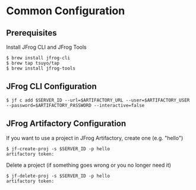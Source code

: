 # Common Configuration

## Prerequisites
Install JFrog CLI and JFrog Tools
```
$ brew install jfrog-cli
$ brew tap tsuyo/tap
$ brew install jfrog-tools
```

## JFrog CLI Configuration
```
$ jf c add $SERVER_ID --url=$ARTIFACTORY_URL --user=$ARTIFACTORY_USER --password=$ARTIFACTORY_PASSWORD --interactive=false
```

## JFrog Artifactory Configuration
If you want to use a project in JFrog Artifactory, create one (e.g. "hello")
```
$ jf-create-proj -s $SERVER_ID -p hello
artifactory token: 
```
Delete a project (if something goes wrong or you no longer need it)
```
$ jf-delete-proj -s $SERVER_ID -p hello
artifactory token: 
```